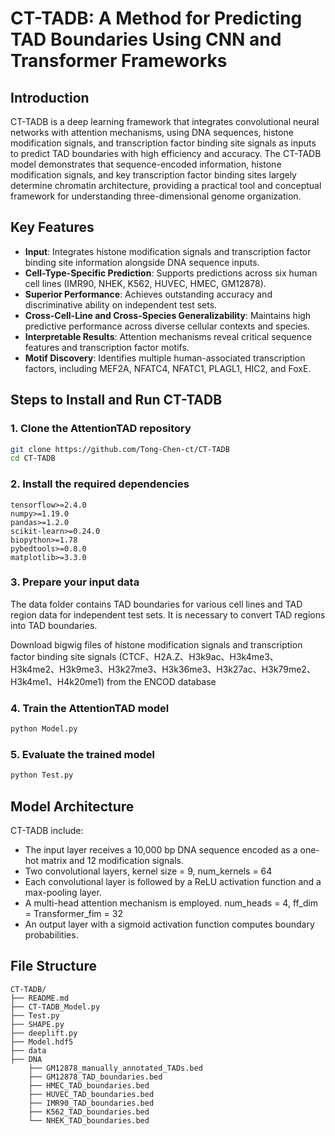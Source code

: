 # CT-TADB: A Method for Predicting TAD Boundaries Using CNN and Transformer Frameworks

## Introduction

CT-TADB is a deep learning framework that integrates convolutional neural networks with attention mechanisms, using DNA sequences, histone modification signals, and transcription factor binding site signals as inputs to predict TAD boundaries with high efficiency and accuracy. The CT-TADB model demonstrates that sequence-encoded information, histone modification signals, and key transcription factor binding sites largely determine chromatin architecture, providing a practical tool and conceptual framework for understanding three-dimensional genome organization.

## Key Features

- **Input**: Integrates histone modification signals and transcription factor binding site information alongside DNA sequence inputs.
- **Cell-Type-Specific Prediction**: Supports predictions across six human cell lines (IMR90, NHEK, K562, HUVEC, HMEC, GM12878).
- **Superior Performance**: Achieves outstanding accuracy and discriminative ability on independent test sets.
- **Cross-Cell-Line and Cross-Species Generalizability**: Maintains high predictive performance across diverse cellular contexts and species.
- **Interpretable Results**: Attention mechanisms reveal critical sequence features and transcription factor motifs.
- **Motif Discovery**: Identifies multiple human-associated transcription factors, including MEF2A, NFATC4, NFATC1, PLAGL1, HIC2, and FoxE.

## Steps to Install and Run CT-TADB

### 1. Clone the AttentionTAD repository

```bash
git clone https://github.com/Tong-Chen-ct/CT-TADB
cd CT-TADB
```

### 2. Install the required dependencies

```
tensorflow>=2.4.0
numpy>=1.19.0
pandas>=1.2.0
scikit-learn>=0.24.0
biopython>=1.78
pybedtools>=0.8.0
matplotlib>=3.3.0
```

### 3. Prepare your input data

The data folder contains TAD boundaries for various cell lines and TAD region data for independent test sets. It is necessary to convert TAD regions into TAD boundaries.

Download bigwig files of histone modification signals and transcription factor binding site signals (CTCF、H2A.Z、H3k9ac、H3k4me3、H3k4me2、H3k9me3、H3k27me3、H3k36me3、H3k27ac、H3k79me2、H3k4me1、H4k20me1﻿) from the ENCOD database

### 4. Train the AttentionTAD model

```bash
python Model.py
```

### 5. Evaluate the trained model

```bash
python Test.py
```

## Model Architecture

CT-TADB include:

- The input layer receives a 10,000 bp DNA sequence encoded as a one-hot matrix and 12 modification signals.
- Two convolutional layers, kernel size = 9, num_kernels = 64
- Each convolutional layer is followed by a ReLU activation function and a max-pooling layer.
- A multi-head attention mechanism is employed. num_heads = 4, ff_dim = Transformer_fim = 32
- An output layer with a sigmoid activation function computes boundary probabilities.

## File Structure

```
CT-TADB/
├── README.md
├── CT-TADB_Model.py
├── Test.py
├── SHAPE.py
├── deeplift.py
├── Model.hdf5
├── data
├── DNA
    ├── GM12878_manually_annotated_TADs.bed
    ├── GM12878_TAD_boundaries.bed
    ├── HMEC_TAD_boundaries.bed
    ├── HUVEC_TAD_boundaries.bed
    ├── IMR90_TAD_boundaries.bed
    ├── K562_TAD_boundaries.bed
    └── NHEK_TAD_boundaries.bed
```
